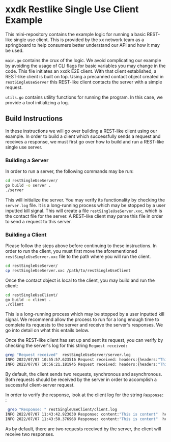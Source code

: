# xxdk Restlike Single Use Client Example

This mini-repository contains the example logic for running a basic REST-like 
single use client. This is provided by the xx network team as a springboard to 
help consumers better understand our API and how it may be used. 

`main.go` contains the crux of the logic. We avoid complicating our example by
avoiding the usage of CLI flags for basic variables you may change in the code.
This file initiates an xxdk E2E client. With that client established, a 
REST-like client is built on top. Using a precanned contact object created
in `restSingleUseServer` this REST-like client contacts the server with a simple
request.

`utils.go` contains utility functions for running the program. In this case,
we provide a tool initializing a log.

## Build Instructions

In these instructions we will go over building a REST-like client using our 
example. In order to build a client which successfully sends a request and 
receives a response, we must first go over how to build and run a REST-like
single use server.

### Building a Server

In order to run a server, the following commands may be run:

```bash
cd restSingleUseServer/
go build -o server .
./server 
```

This will initialize the server. You may verify its functionality by checking
the `server.log` file. It is a long-running process which may be 
stopped by a user inputted kill signal. This will create a file 
`restSingleUseServer.xxc`, which is the contact file for the server.
A REST-like client may parse this file in order to send a request to this 
server.  

### Building a Client

Please follow the steps above before continuing to these instructions.
In order to run the client, you must first move the aforementioned 
`restSingleUseServer.xxc` file to the path where you will run the client.

```bash
cd restSingleUseServer/
cp restSingleUseServer.xxc /path/to/restSingleUseClient
```

Once the contact object is local to the client, you may build and run
the client:

```bash
cd restSingleUseClient/
go build -o client .
./client 
```

This is a long-running process which may be stopped by a user inputted kill 
signal. We recommend allow the process to run for a long enough time to complete
its requests to the server and receive the server's responses. We go into detail
on what this entails below.

Once the REST-like client has set up and sent its request, you can verify
by checking the server's log for this string `Request received:`

```bash
grep "Request received"  restSingleUseServer/server.log 
INFO 2022/07/07 10:55:57.623516 Request received: headers:{headers:"This is a header"}  method:1  uri:"handleClient"
INFO 2022/07/07 10:56:21.181945 Request received: headers:{headers:"This is a header"}  method:1  uri:"handleClient"
```

By default, the client sends two requests, synchronous and asynchronous. Both 
requests should be received by the server in order to accomplish a successful
client-server request. 

In order to verify the response, look at the client log for the string 
`Response: `:

```bash
 grep "Response: " restSingleUseClient/client.log 
INFO 2022/07/07 11:43:42.923030 Response: content:"This is content"  headers:{headers:"this is a response"}
INFO 2022/07/07 11:43:50.376968 Response: content:"This is content"  headers:{headers:"this is a response"}
```

As by default, there are two requests received by the server, the client will 
receive two responses. 

